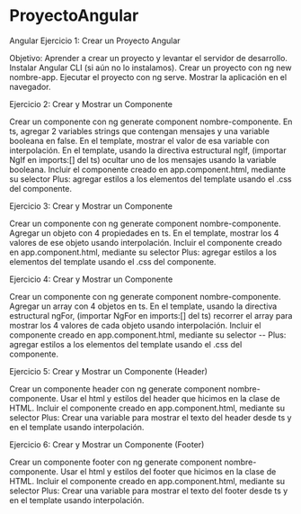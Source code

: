 # ProyectoAngular

Angular Ejercicio 1: Crear un Proyecto Angular

Objetivo: Aprender a crear un proyecto y levantar el servidor de desarrollo.
Instalar Angular CLI (si aún no lo instalamos).
Crear un proyecto con ng new nombre-app.
Ejecutar el proyecto con ng serve.
Mostrar la aplicación en el navegador.

Ejercicio 2: Crear y Mostrar un Componente

Crear un componente con ng generate component nombre-componente.
En ts, agregar 2 variables strings que contengan mensajes y una variable booleana en false.
En el template, mostrar el valor de esa variable con interpolación.
En el template, usando la directiva estructural ngIf, (importar NgIf en imports:[] del ts) ocultar uno de los mensajes usando la variable booleana.
Incluir el componente creado en app.component.html, mediante su selector <app-nombre-componente></app-nombre-componente>
Plus: agregar estilos a los elementos del template usando el .css del componente.

Ejercicio 3: Crear y Mostrar un Componente

Crear un componente con ng generate component nombre-componente.
Agregar un objeto con 4 propiedades en ts.
En el template, mostrar los 4 valores de ese objeto usando interpolación.
Incluir el componente creado en app.component.html, mediante su selector <app-nombre-componente></app-nombre-componente>
Plus: agregar estilos a los elementos del template usando el .css del componente.

Ejercicio 4: Crear y Mostrar un Componente

Crear un componente con ng generate component nombre-componente.
Agregar un array con 4 objetos en ts.
En el template, usando la directiva estructural ngFor, (importar NgFor en imports:[] del ts) recorrer el array para mostrar los 4 valores de cada objeto usando interpolación.
Incluir el componente creado en app.component.html, mediante su selector <app-nombre-componente></app-nombre-componente> -- Plus: agregar estilos a los elementos del template usando el .css del componente.

Ejercicio 5: Crear y Mostrar un Componente (Header)

Crear un componente header con ng generate component nombre-componente.
Usar el html y estilos del header que hicimos en la clase de HTML.
Incluir el componente creado en app.component.html, mediante su selector <app-nombre-componente></app-nombre-componente>
Plus: Crear una variable para mostrar el texto del header desde ts y en el template usando interpolación.

Ejercicio 6: Crear y Mostrar un Componente (Footer)

Crear un componente footer con ng generate component nombre-componente.
Usar el html y estilos del footer que hicimos en la clase de HTML.
Incluir el componente creado en app.component.html, mediante su selector <app-nombre-componente></app-nombre-componente>
Plus: Crear una variable para mostrar el texto del footer desde ts y en el template usando interpolación.
